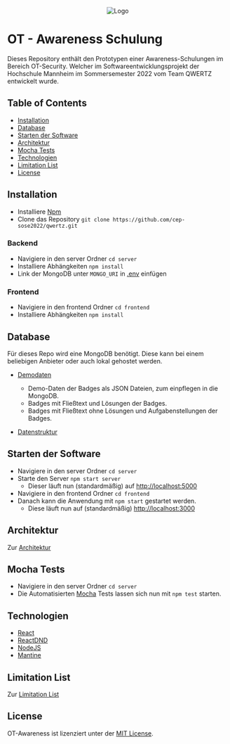<div align="center">

![Logo](frontend/src/Resources/logo_small.png)


</div>

# OT - Awareness Schulung

Dieses Repository enthält den Prototypen einer Awareness-Schulungen im Bereich OT-Security. Welcher im
Softwareentwicklungsprojekt der Hochschule Mannheim im Sommersemester 2022 vom Team QWERTZ entwickelt wurde.

## Table of Contents

- [Installation](#Installation)
- [Database](#Database)
- [Starten der Software](#Starten_der_Software)
- [Architektur](#Architektur)
- [Mocha Tests](#Mocha_Tests)
- [Technologien](#Technologien)
- [Limitation List](#Limitation-List)
- [License](#License)




## Installation
- Installiere [Npm](https://nodejs.org/en/download/)
- Clone das Repository ```git clone https://github.com/cep-sose2022/qwertz.git```
### Backend
- Navigiere in den server Ordner ```cd server```
- Installiere Abhängkeiten ```npm install```
- Link der MongoDB unter ```MONGO_URI``` in [.env](https://github.com/cep-sose2022/qwertz/blob/main/server/.env) einfügen
### Frontend
- Navigiere in den frontend Ordner ```cd frontend```
- Installiere Abhängkeiten ```npm install```



## Database
Für dieses Repo wird eine MongoDB benötigt.
Diese kann bei einem beliebigen Anbieter oder auch lokal gehostet werden.

- [Demodaten](https://github.com/cep-sose2022/qwertz/blob/main/server/OT-DEMO-Datas.zip)
    - Demo-Daten der Badges als JSON Dateien, zum einpflegen in die MongoDB.
    - Badges mit Fließtext und Lösungen der Badges.
    - Badges mit Fließtext ohne Lösungen und Aufgabenstellungen der Badges.

- [Datenstruktur](https://github.com/cep-sose2022/qwertz/tree/main/server/backend/model)

## Starten der Software
- Navigiere in den server Ordner ```cd server```
- Starte den Server ```npm start server```
  - Dieser läuft nun (standardmäßig) auf [http://localhost:5000](http://localhost:5000)
- Navigiere in den frontend Ordner ```cd frontend```
- Danach kann die Anwendung mit ```npm start``` gestartet werden.
    - Diese läuft nun auf (standardmäßig) [http://localhost:3000](http://localhost:3000)


## Architektur
Zur [Architektur](https://github.com/cep-sose2022/qwertz/blob/main/frontend/src/Resources/Architektur.pdf)

## Mocha Tests
- Navigiere in den server Ordner ```cd server```
- Die Automatisierten [Mocha](https://mochajs.org/) Tests lassen sich nun mit ```npm test``` starten.


## Technologien
- [React](https://reactjs.org/)
- [ReactDND](https://react-dnd.github.io/react-dnd/)
- [NodeJS](https://nodejs.org)
- [Mantine](https://mantine.dev/)

## Limitation List
Zur [Limitation List](https://github.com/cep-sose2022/qwertz/blob/main/frontend/src/Resources/LimitationList.pdf)

## License

OT-Awareness ist lizenziert unter
der [MIT License](https://github.com/cep-sose2022/qwertz/blob/main/LICENSE).
